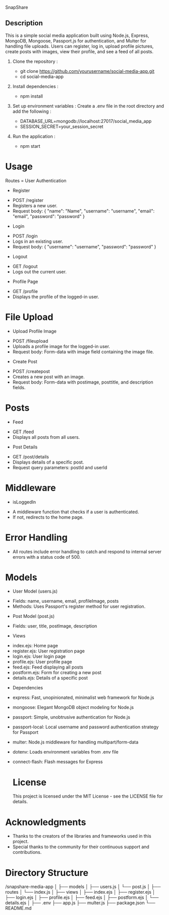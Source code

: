 SnapShare

## Description
This is a simple social media application built using Node.js, Express, MongoDB, Mongoose, 
Passport.js for authentication, and Multer for handling file uploads. Users can register, log in, upload 
profile pictures, create posts with images, view their profile, and see a feed of all posts.

1. Clone the repository :
   - git clone https://github.com/yourusername/social-media-app.git
   - cd social-media-app
  
2. Install dependencies :
   - npm install
  
3. Set up environment variables : Create a .env file in the root directory and add the following :
    - DATABASE_URL=mongodb://localhost:27017/social_media_app
    - SESSION_SECRET=your_session_secret
  
4. Run the application :
   - npm start

# Usage
Routes = User Authentication

* Register
- POST /register
- Registers a new user.
- Request body: { "name": "Name", "username": "username", "email": "email", "password": "password" }

* Login
- POST /login
- Logs in an existing user.
- Request body: { "username": "username", "password": "password" }

* Logout
- GET /logout
- Logs out the current user.

* Profile Page
- GET /profile
- Displays the profile of the logged-in user.

# File Upload

* Upload Profile Image
- POST /fileupload
- Uploads a profile image for the logged-in user.
- Request body: Form-data with image field containing the image file.

* Create Post
- POST /createpost
- Creates a new post with an image.
- Request body: Form-data with postimage, posttitle, and description fields.

# Posts

* Feed
- GET /feed
- Displays all posts from all users.

* Post Details
- GET /post/details
- Displays details of a specific post.
- Request query parameters: postId and userId

# Middleware

* isLoggedIn
- A middleware function that checks if a user is authenticated.
- If not, redirects to the home page.

# Error Handling
- All routes include error handling to catch and respond to internal server errors with a status code of 500.

# Models

* User Model (users.js)
- Fields: name, username, email, profileImage, posts
- Methods: Uses Passport's register method for user registration.

* Post Model (post.js)
- Fields: user, title, postImage, description

* Views
- index.ejs: Home page
- register.ejs: User registration page
- login.ejs: User login page
- profile.ejs: User profile page
- feed.ejs: Feed displaying all posts
- postform.ejs: Form for creating a new post
- details.ejs: Details of a specific post

* Dependencies
- express: Fast, unopinionated, minimalist web framework for Node.js
- mongoose: Elegant MongoDB object modeling for Node.js
- passport: Simple, unobtrusive authentication for Node.js
- passport-local: Local username and password authentication strategy for Passport
- multer: Node.js middleware for handling multipart/form-data
- dotenv: Loads environment variables from .env file
- connect-flash: Flash messages for Express

  # License
  This project is licensed under the MIT License - see the LICENSE file for details.

# Acknowledgments
- Thanks to the creators of the libraries and frameworks used in this project.
- Special thanks to the community for their continuous support and contributions.

# Directory Structure
/snapshare-media-app
│
├── models
│   ├── users.js
│   └── post.js
│
├── routes
│   └── index.js
│
├── views
│   ├── index.ejs
│   ├── register.ejs
│   ├── login.ejs
│   ├── profile.ejs
│   ├── feed.ejs
│   ├── postform.ejs
│   └── details.ejs
│
├── .env
├── app.js
├── multer.js
├── package.json
└── README.md
